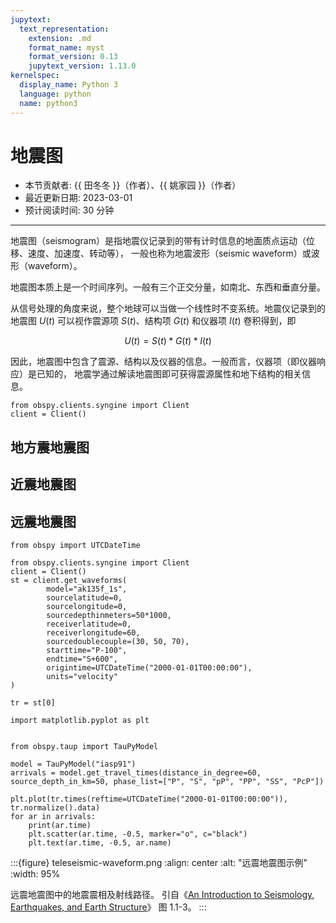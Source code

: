 ```yaml
---
jupytext:
  text_representation:
    extension: .md
    format_name: myst
    format_version: 0.13
    jupytext_version: 1.13.0
kernelspec:
  display_name: Python 3
  language: python
  name: python3
---
```


# 地震图

- 本节贡献者: {{ 田冬冬 }}（作者）、{{ 姚家园 }}（作者）
- 最近更新日期: 2023-03-01
- 预计阅读时间: 30 分钟

---

地震图（seismogram）是指地震仪记录到的带有计时信息的地面质点运动（位移、速度、加速度、转动等），
一般也称为地震波形（seismic waveform）或波形（waveform）。

地震图本质上是一个时间序列。一般有三个正交分量，如南北、东西和垂直分量。

从信号处理的角度来说，整个地球可以当做一个线性时不变系统。地震仪记录到的地震图 $U(t)$
可以视作震源项 $S(t)$、结构项 $G(t)$ 和仪器项 $I(t)$ 卷积得到，即

$$
U(t) = S(t)*G(t)*I(t)
$$

因此，地震图中包含了震源、结构以及仪器的信息。一般而言，仪器项（即仪器响应）是已知的，
地震学通过解读地震图即可获得震源属性和地下结构的相关信息。

```{code-cell} ipython3
from obspy.clients.syngine import Client
client = Client()
```

## 地方震地震图

## 近震地震图

## 远震地震图

```{code-cell} ipython3
from obspy import UTCDateTime

from obspy.clients.syngine import Client
client = Client()
st = client.get_waveforms(
        model="ak135f_1s",
        sourcelatitude=0,
        sourcelongitude=0,
        sourcedepthinmeters=50*1000,
        receiverlatitude=0,
        receiverlongitude=60,
        sourcedoublecouple=(30, 50, 70),
        starttime="P-100",
        endtime="S+600",
        origintime=UTCDateTime("2000-01-01T00:00:00"),
        units="velocity"
)

tr = st[0]

import matplotlib.pyplot as plt


from obspy.taup import TauPyModel

model = TauPyModel("iasp91")
arrivals = model.get_travel_times(distance_in_degree=60, source_depth_in_km=50, phase_list=["P", "S", "pP", "PP", "SS", "PcP"])

plt.plot(tr.times(reftime=UTCDateTime("2000-01-01T00:00:00")), tr.normalize().data)
for ar in arrivals:
    print(ar.time)
    plt.scatter(ar.time, -0.5, marker="o", c="black")
    plt.text(ar.time, -0.5, ar.name)
```


:::{figure} teleseismic-waveform.png
:align: center
:alt: "远震地震图示例"
:width: 95%

远震地震图中的地震震相及射线路径。
引自《[An Introduction to Seismology, Earthquakes, and Earth Structure]》
图 1.1-3。
:::

[An Introduction to Seismology, Earthquakes, and Earth Structure]: https://www.wiley.com/en-us/An+Introduction+to+Seismology%2C+Earthquakes%2C+and+Earth+Structure-p-9780865420786
